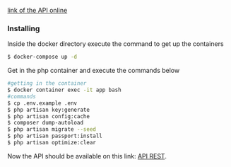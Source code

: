 
[link of the API online](https://app-product-management.herokuapp.com/)

### Installing
Inside the docker directory execute the command to get up the containers
```bash
$ docker-compose up -d
```

Get in the php container and execute the commands below
```bash
#getting in the container
$ docker container exec -it app bash
#commands
$ cp .env.example .env
$ php artisan key:generate
$ php artisan config:cache
$ composer dump-autoload
$ php artisan migrate --seed
$ php artisan passport:install
$ php artisan optimize:clear
```

Now the API should be available on this link: [API REST](http://localhost:8000).
